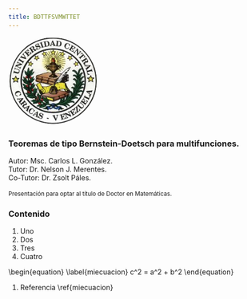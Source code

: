```yaml
---
title: BDTTFSVMWTTET
---
```

<link href="style.css" rel="stylesheet"></link>

<img src="SelloUCV.png" style="width: 180px; border: none; border-radius: 50%;" >

### Teoremas de tipo Bernstein-Doetsch para multifunciones.

Autor: Msc. Carlos L. González.
<br />
Tutor: Dr. Nelson J. Merentes.
<br />
Co-Tutor: Dr. Zsolt Páles.

<small>Presentación para optar al título de Doctor en Matemáticas.</small>
<frame>

<h3 class="content"> Contenido </h3>

<div class="my-class" style="text-align: left">
  <ol>
    <li> Uno </li>
    <li> Dos </li>
    <li> Tres </li>
    <li> Cuatro </li>
  </ol>
</div>

\begin{equation}
 \label{miecuacion}
 c^2 = a^2 + b^2
\end{equation}

<frame>

1. Referencia \ref{miecuacion}
